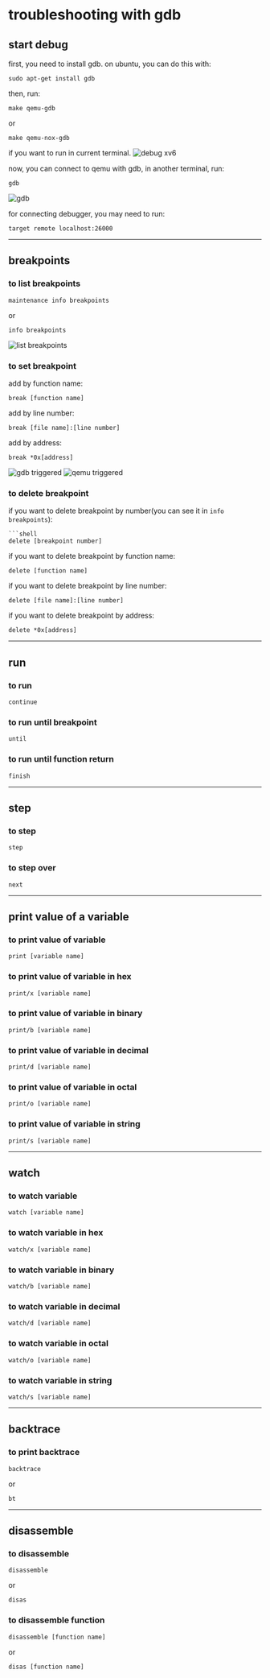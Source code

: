 # troubleshooting with gdb
## start debug

first, you need to install gdb. on ubuntu, you can do this with:
```shell
sudo apt-get install gdb
```
then, run:
```shell
make qemu-gdb
```
or
```shell
make qemu-nox-gdb
```
if you want to run in current terminal.
![debug xv6](screenshots/troubleshooting/run-in-debug.png)

now, you can connect to qemu with gdb, in another terminal, run:
```shell
gdb
```
![gdb](screenshots/troubleshooting/gdb.png)

for connecting debugger, you may need to run:
```shell
target remote localhost:26000
```
***
## breakpoints
### to list breakpoints
```shell
maintenance info breakpoints 
```
or
```shell
info breakpoints
```
![list breakpoints](screenshots/troubleshooting/list-bps.png)
### to set breakpoint
add by function name:
```shell
break [function name]
```
add by line number:
```shell
break [file name]:[line number]
```
add by address:
```shell
break *0x[address]
```
![gdb triggered](screenshots/troubleshooting/triggerd-bp.png)
![qemu triggered](screenshots/troubleshooting/triggerd-bp-qemu.png)
### to delete breakpoint
if you want to delete breakpoint by number(you can see it in `info breakpoints`):
```shell
```shell
delete [breakpoint number]
```
if you want to delete breakpoint by function name:
```shell
delete [function name]
```
if you want to delete breakpoint by line number:
```shell
delete [file name]:[line number]
```
if you want to delete breakpoint by address:
```shell
delete *0x[address]
```
***
## run
### to run
```shell
continue
```
### to run until breakpoint
```shell
until
```
### to run until function return
```shell
finish
```
***
## step
### to step
```shell
step
```
### to step over
```shell
next
```
***
## print value of a variable
### to print value of variable
```shell
print [variable name]
```
### to print value of variable in hex
```shell
print/x [variable name]
```
### to print value of variable in binary
```shell
print/b [variable name]
```
### to print value of variable in decimal
```shell
print/d [variable name]
```
### to print value of variable in octal
```shell
print/o [variable name]
```
### to print value of variable in string
```shell
print/s [variable name]
```
***
## watch
### to watch variable
```shell
watch [variable name]
```
### to watch variable in hex
```shell
watch/x [variable name]
```
### to watch variable in binary
```shell
watch/b [variable name]
```
### to watch variable in decimal
```shell
watch/d [variable name]
```
### to watch variable in octal
```shell
watch/o [variable name]
```
### to watch variable in string
```shell
watch/s [variable name]
```
***
## backtrace
### to print backtrace
```shell
backtrace
```
or
```shell
bt
```
***
## disassemble
### to disassemble
```shell
disassemble
```
or
```shell
disas
```
### to disassemble function
```shell
disassemble [function name]
```
or
```shell
disas [function name]
```